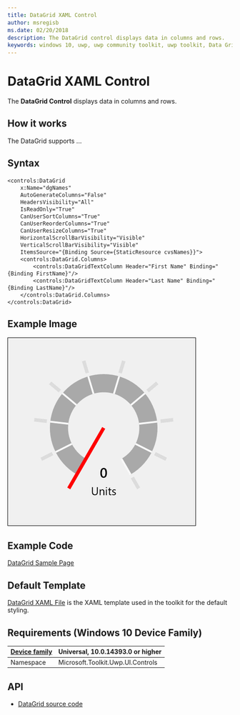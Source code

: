 ```yaml
---
title: DataGrid XAML Control
author: msregisb
ms.date: 02/20/2018
description: The DataGrid control displays data in columns and rows.
keywords: windows 10, uwp, uwp community toolkit, uwp toolkit, Data Grid, DataGrid, xaml control, xaml
---
```


# DataGrid XAML Control

The **DataGrid Control** displays data in columns and rows.

## How it works

The DataGrid supports ... 

## Syntax

```xaml
<controls:DataGrid
    x:Name="dgNames"
    AutoGenerateColumns="False"
    HeadersVisibility="All"
    IsReadOnly="True"
    CanUserSortColumns="True"                
    CanUserReorderColumns="True"
    CanUserResizeColumns="True"
    HorizontalScrollBarVisibility="Visible"
    VerticalScrollBarVisibility="Visible"              
    ItemsSource="{Binding Source={StaticResource cvsNames}}">
    <controls:DataGrid.Columns>
        <controls:DataGridTextColumn Header="First Name" Binding="{Binding FirstName}"/>
        <controls:DataGridTextColumn Header="Last Name" Binding="{Binding LastName}"/>
    </controls:DataGrid.Columns>
</controls:DataGrid>
```

## Example Image

![DataGrid animation](../resources/images/Controls-DataGrid.gif "DataGrid")

## Example Code

[DataGrid Sample Page](https://github.com/Microsoft/UWPCommunityToolkit/tree/master/Microsoft.Toolkit.Uwp.SampleApp/SamplePages/DataGrid)

## Default Template 

[DataGrid XAML File](https://github.com/Microsoft/UWPCommunityToolkit/blob/master/Microsoft.Toolkit.Uwp.UI.Controls.DataGrid/DataGrid/DataGrid.xaml) is the XAML template used in the toolkit for the default styling.

## Requirements (Windows 10 Device Family)

| [Device family](http://go.microsoft.com/fwlink/p/?LinkID=526370) | Universal, 10.0.14393.0 or higher |
| --- | --- |
| Namespace | Microsoft.Toolkit.Uwp.UI.Controls |

## API

* [DataGrid source code](https://github.com/Microsoft/UWPCommunityToolkit/tree/master/Microsoft.Toolkit.Uwp.UI.Controls.DataGrid/DataGrid)

